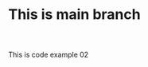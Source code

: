 
# This is main branch

<html>
  <header></header>
  <body>
    <p>This is code example 02</p>
  </body>
</html>  
